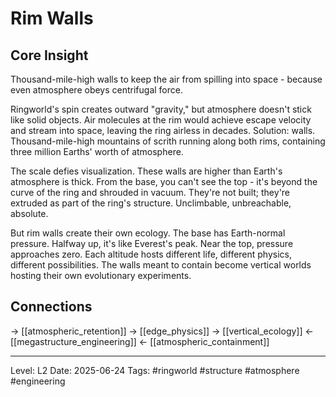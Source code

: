 # Rim Walls

## Core Insight
Thousand-mile-high walls to keep the air from spilling into space - because even atmosphere obeys centrifugal force.

Ringworld's spin creates outward "gravity," but atmosphere doesn't stick like solid objects. Air molecules at the rim would achieve escape velocity and stream into space, leaving the ring airless in decades. Solution: walls. Thousand-mile-high mountains of scrith running along both rims, containing three million Earths' worth of atmosphere.

The scale defies visualization. These walls are higher than Earth's atmosphere is thick. From the base, you can't see the top - it's beyond the curve of the ring and shrouded in vacuum. They're not built; they're extruded as part of the ring's structure. Unclimbable, unbreachable, absolute.

But rim walls create their own ecology. The base has Earth-normal pressure. Halfway up, it's like Everest's peak. Near the top, pressure approaches zero. Each altitude hosts different life, different physics, different possibilities. The walls meant to contain become vertical worlds hosting their own evolutionary experiments.

## Connections
→ [[atmospheric_retention]]
→ [[edge_physics]]
→ [[vertical_ecology]]
← [[megastructure_engineering]]
← [[atmospheric_containment]]

---
Level: L2
Date: 2025-06-24
Tags: #ringworld #structure #atmosphere #engineering